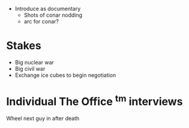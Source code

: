 - Introduce as documentary
	- Shots of conar nodding
	- arc for conar?
# Stakes
- Big nuclear war
- Big civil war
- Exchange ice cubes to begin negotiation
# Individual The Office $^\text{tm}$ interviews

Wheel next guy in after death

